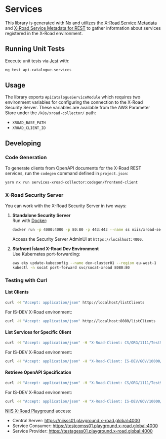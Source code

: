 # Services

This library is generated with [Nx](https://nx.dev) and utilizes the [X-Road Service Metadata] and [X-Road Service Metadata for REST] to gather information about services registered in the X-Road environment.

## Running Unit Tests

Execute unit tests via [Jest](https://jestjs.io) with:

```bash
ng test api-catalogue-services
```

## Usage

The library exports `ApiCatalogueServiceModule` which requires two environment variables for configuring the connection to the X-Road Security Server. These variables are available from the AWS Parameter Store under the `/k8s/xroad-collector/` path:

- `XROAD_BASE_PATH`
- `XROAD_CLIENT_ID`

## Developing

### Code Generation

To generate clients from OpenAPI documents for the X-Road REST services, run the `codegen` command defined in `project.json`:

```bash
yarn nx run services-xroad-collector:codegen/frontend-client
```

### X-Road Security Server

You can work with the X-Road Security Server in two ways:

1. **Standalone Security Server**  
   Run with [Docker](https://hub.docker.com/r/niis/xroad-security-server-standalone):

   ```bash
   docker run -p 4000:4000 -p 80:80 -p 443:443 --name ss niis/xroad-security-server-standalone
   ```

   Access the Security Server AdminUI at `https://localhost:4000`.

2. **Stafrænt Ísland X-Road Dev Environment**  
   Use Kubernetes port-forwarding:

   ```bash
   aws eks update-kubeconfig --name dev-cluster01 --region eu-west-1
   kubectl -n socat port-forward svc/socat-xroad 8080:80
   ```

### Testing with Curl

#### List Clients

```bash
curl -H "Accept: application/json" http://localhost/listClients
```

For IS-DEV X-Road environment:

```bash
curl -H "Accept: application/json" http://localhost:8080/listClients
```

#### List Services for Specific Client

```bash
curl -H "Accept: application/json" -H "X-Road-Client: CS/ORG/1111/TestService" http://localhost/r1/CS/ORG/1111/TestService/listMethods
```

For IS-DEV X-Road environment:

```bash
curl -H "Accept: application/json" -H "X-Road-Client: IS-DEV/GOV/10000/island-is-client" http://localhost:8080/r1/IS-DEV/GOV/10000/island-is-protected/listMethods
```

#### Retrieve OpenAPI Specification

```bash
curl -H "Accept: application/json" -H "X-Road-Client: CS/ORG/1111/TestService" http://localhost/r1/CS/ORG/1111/TestService/getOpenAPI?serviceCode=petstore
```

For IS-DEV X-Road environment:

```bash
curl -H "Accept: application/json" -H "X-Road-Client: IS-DEV/GOV/10000/island-is-client" http://localhost:8080/r1/IS-DEV/GOV/10000/island-is-protected/getOpenAPI?serviceCode=petstore-v1
```

[NIIS X-Road Playground] access:

- Central Server: https://niisss01.playground.x-road.global:4000
- Service Consumer: https://testcomss01.playground.x-road.global:4000
- Service Provider: https://testagess01.playground.x-road.global:4000

[x-road service metadata]: https://github.com/nordic-institute/X-Road/blob/develop/doc/Protocols/pr-meta_x-road_service_metadata_protocol.md#openapi-definition
[x-road service metadata for rest]: https://github.com/nordic-institute/X-Road/blob/develop/doc/Protocols/pr-mrest_x-road_service_metadata_protocol_for_rest.md#annex-a-service-descriptions-for-rest-metadata-services
[niis x-road playground]: https://x-road.global/xroad-playground
